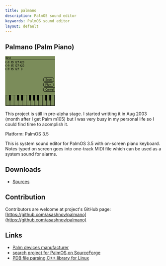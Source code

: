 ```yaml
---
title: palmano
description: PalmOS sound editor
keywords: PalmOS sound editor
layout: default
---
```


Palmano (Palm Piano)
--
![PalmOS system sound 'bird' in Palmano sound editor](img/palmano.png)

This project is still in pre-alpha stage.
I started writting it in Aug 2003 (month after I get Palm m105) but
I was very busy in my personal life so I could find time to acomplish it.

Platform: PalmOS 3.5

This is system sound editor for PalmOS 3.5 with on-screen piano keyboard.
Notes typed on screen goes into one-track MIDI file which can be used
as a system sound for alarms.

Downloads
---

 - [Sources](../files/palmano.tgz)


Contribution
---

Contributors are welcome at project's GitHub page: [https://github.com/asashnov/palmano](https://github.com/asashnov/palmano)


## Links
 - [Palm devices manufacturer](http://palm.com/)
 - [search project for PalmOS on SourceForge](http://sourceforge.net/softwaremap/trove_list.php?form_cat=223)
 - [PDB file parsing C++ library for Linux](http://sourceforge.net/projects/pdbfile/)
